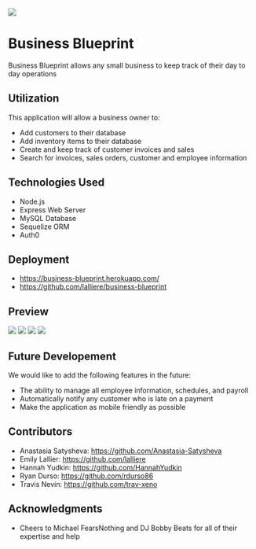 <img src="./public/assets/bb3Blue.png">

# Business Blueprint

Business Blueprint allows any small business to keep track of their day to day operations


## Utilization

This application will allow a business owner to:
* Add customers to their database
* Add inventory items to their database
* Create and keep track of customer invoices and sales
* Search for invoices, sales orders, customer and employee information


## Technologies Used

* Node.js
* Express Web Server
* MySQL Database
* Sequelize ORM
* Auth0


## Deployment

* https://business-blueprint.herokuapp.com/
* https://github.com/lalliere/business-blueprint


## Preview

<img src="./public/assets/landingPage.png">
<img src="./public/assets/addNewPage.png">
<img src="./public/assets/updatePage.png">
<img src="./public/assets/searchPage.png">

## Future Developement

We would like to add the following features in the future:
* The ability to manage all employee information, schedules, and payroll
* Automatically notify any customer who is late on a payment
* Make the application as mobile friendly as possible

## Contributors
* Anastasia Satysheva: https://github.com/Anastasia-Satysheva
* Emily Lallier: https://github.com/lalliere
* Hannah Yudkin: https://github.com/HannahYudkin
* Ryan Durso: https://github.com/rdurso86
* Travis Nevin: https://github.com/trav-xeno
 

## Acknowledgments

* Cheers to Michael FearsNothing and DJ Bobby Beats for all of their expertise and help